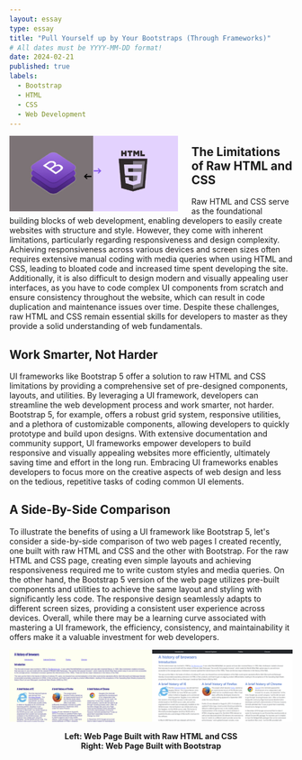 ```yaml
---
layout: essay
type: essay
title: "Pull Yourself up by Your Bootstraps (Through Frameworks)"
# All dates must be YYYY-MM-DD format!
date: 2024-02-21
published: true
labels:
  - Bootstrap
  - HTML
  - CSS
  - Web Development
---
```


<img style="margin-right: 1.5rem" align="left" height="auto" width="300" src="../img/bootstrap.jpg" />

## The Limitations of Raw HTML and CSS

  Raw HTML and CSS serve as the foundational building blocks of web development, enabling developers to easily create websites with structure and style. However, they come with inherent limitations, particularly regarding responsiveness and design complexity. Achieving responsiveness across various devices and screen sizes often requires extensive manual coding with media queries when using HTML and CSS, leading to bloated code and increased time spent developing the site. Additionally, it is also difficult to design modern and visually appealing user interfaces, as you have to code complex UI components from scratch and ensure consistency throughout the website, which can result in code duplication and maintenance issues over time. Despite these challenges, raw HTML and CSS remain essential skills for developers to master as they provide a solid understanding of web fundamentals.

## Work Smarter, Not Harder

  UI frameworks like Bootstrap 5 offer a solution to raw HTML and CSS limitations by providing a comprehensive set of pre-designed components, layouts, and utilities. By leveraging a UI framework, developers can streamline the web development process and work smarter, not harder. Bootstrap 5, for example, offers a robust grid system, responsive utilities, and a plethora of customizable components, allowing developers to quickly prototype and build upon designs. With extensive documentation and community support, UI frameworks empower developers to build responsive and visually appealing websites more efficiently, ultimately saving time and effort in the long run. Embracing UI frameworks enables developers to focus more on the creative aspects of web design and less on the tedious, repetitive tasks of coding common UI elements.

## A Side-By-Side Comparison

  To illustrate the benefits of using a UI framework like Bootstrap 5, let's consider a side-by-side comparison of two web pages I created recently, one built with raw HTML and CSS and the other with Bootstrap. For the raw HTML and CSS page, creating even simple layouts and achieving responsiveness required me to write custom styles and media queries. On the other hand, the Bootstrap 5 version of the web page utilizes pre-built components and utilities to achieve the same layout and styling with significantly less code. The responsive design seamlessly adapts to different screen sizes, providing a consistent user experience across devices. Overall, while there may be a learning curve associated with mastering a UI framework, the efficiency, consistency, and maintainability it offers make it a valuable investment for web developers.<br>

<p align="center">
  <img width="1000" src="../img/comparison.png" /><br>
  <div style="text-align: center;">
    <b>Left: Web Page Built with Raw HTML and CSS</b>
  </div>
  <div style="text-align: center;">
    <b>Right: Web Page Built with Bootstrap</b>
  </div>
</p>
